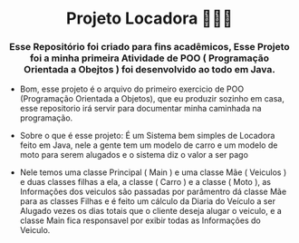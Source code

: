 <h1 align="center"> Projeto Locadora 🚗👨‍💻</h1>


<h3 align="center">Esse Repositório foi criado para fins acadêmicos, Esse Projeto foi a minha primeira Atividade de POO ( Programação Orientada a Obejtos ) foi desenvolvido ao todo em Java.</h3>
   
- Bom, esse projeto é o arquivo do primeiro exercicio de POO (Programação Orientada a Objetos), que eu produzir sozinho em casa, esse repositorio irá servir para documentar minha caminhada na programação.

 - Sobre o que é esse projeto: É um Sistema bem simples de Locadora feito em Java, nele a gente tem um modelo de carro e um modelo de moto para serem alugados e o sistema diz o valor a ser pago
 - Nele temos uma classe Principal ( Main ) e uma classe Mãe ( Veiculos ) e duas classes filhas a ela, a classe ( Carro ) e a classe ( Moto ), as Informações dos veiculos são passadas por parâmentro dá classe Mãe para as classes Filhas e é feito um cálculo da Diaria do Veículo a ser Alugado vezes os dias totais que o cliente deseja alugar o veiculo, e a classe Main fica responsavel por exibir todas as Informações do Veiculo.
